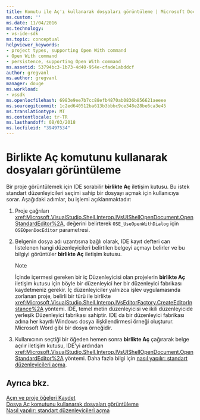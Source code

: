 ```yaml
---
title: Komutu ile Aç'ı kullanarak dosyaları görüntüleme | Microsoft Docs
ms.custom: ''
ms.date: 11/04/2016
ms.technology:
- vs-ide-sdk
ms.topic: conceptual
helpviewer_keywords:
- project types, supporting Open With command
- Open With command
- persistence, supporting Open With command
ms.assetid: 53794bc3-1b73-4d40-954e-cfade1abddcf
author: gregvanl
ms.author: gregvanl
manager: douge
ms.workload:
- vssdk
ms.openlocfilehash: 6983e9ee7b7cc88efb4870ab0836b856621aeeee
ms.sourcegitcommit: 1c2ed640512ba613b3bbbc9ce348e28be6ca3e45
ms.translationtype: MT
ms.contentlocale: tr-TR
ms.lasthandoff: 08/03/2018
ms.locfileid: "39497534"
---
```

# <a name="display-files-by-using-the-open-with-command"></a>Birlikte Aç komutunu kullanarak dosyaları görüntüleme
Bir proje görüntülemek için IDE sorabilir **birlikte Aç** iletişim kutusu. Bu istek standart düzenleyicileri seçimi sahip bir dosyayı açmak için kullanıcıya sorar. Aşağıdaki adımlar, bu işlemi açıklanmaktadır:  
  
1.  Proje çağrıları <xref:Microsoft.VisualStudio.Shell.Interop.IVsUIShellOpenDocument.OpenStandardEditor%2A>, değerini belirterek `OSE_UseOpenWithDialog` için `OSEOpenDocEditor` parametresi.  
  
2.  Belgenin dosya adı uzantısına bağlı olarak, IDE kayıt defteri can listelenen hangi düzenleyicileri belirtilen belgeyi açmayı belirler ve bu bilgiyi görüntüler **birlikte Aç** iletişim kutusu.  
  
    > [!NOTE]
    >  İçinde içermesi gereken bir iç Düzenleyicisi olan projelerin **birlikte Aç** iletişim kutusu için böyle bir düzenleyici her bir düzenleyici fabrikası kaydetmeniz gerekir. İç düzenleyiciler yalnızca işlev uygulamasında zorlanan proje, belirli bir türü ile birlikte <xref:Microsoft.VisualStudio.Shell.Interop.IVsEditorFactory.CreateEditorInstance%2A> yöntemi. IDE, temel metin düzenleyicisi ve ikili düzenleyicide yerleşik Düzenleyici fabrikası sahiptir. IDE da bir düzenleyici fabrikası adına her kayıtlı Windows dosya ilişkilendirmesi örneği oluşturur. Microsoft Word gibi bir dosya örneğidir.  
  
3.  Kullanıcının seçtiği bir öğeden hemen sonra **birlikte Aç** çağırarak belge açılır iletişim kutusu, IDE'yi ardından <xref:Microsoft.VisualStudio.Shell.Interop.IVsUIShellOpenDocument.OpenStandardEditor%2A> yöntemi. Daha fazla bilgi için [nasıl yapılır: standart düzenleyicileri açma](../../extensibility/how-to-open-standard-editors.md).  
  
## <a name="see-also"></a>Ayrıca bkz.  
 [Açın ve proje öğeleri Kaydet](../../extensibility/internals/opening-and-saving-project-items.md)   
 [Dosya Aç komutunu kullanarak dosyaları görüntüleme](../../extensibility/internals/displaying-files-by-using-the-open-file-command.md)   
 [Nasıl yapılır: standart düzenleyicileri açma](../../extensibility/how-to-open-standard-editors.md)
